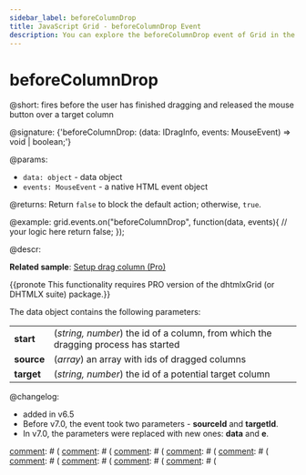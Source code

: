 ```yaml
---
sidebar_label: beforeColumnDrop
title: JavaScript Grid - beforeColumnDrop Event 
description: You can explore the beforeColumnDrop event of Grid in the documentation of the DHTMLX JavaScript UI library. Browse developer guides and API reference, try out code examples and live demos, and download a free 30-day evaluation version of DHTMLX Suite 7.
---
```


# beforeColumnDrop

@short: fires before the user has finished dragging and released the mouse button over a target column

@signature: {'beforeColumnDrop: (data: IDragInfo, events: MouseEvent) => void | boolean;'}

@params:
- `data: object` - data object
- `events: MouseEvent` - a native HTML event object

@returns:
Return `false` to block the default action; otherwise, `true`.

@example:
grid.events.on("beforeColumnDrop", function(data, events){
	// your logic here
    return false;
});

@descr:

**Related sample**: [Setup drag column (Pro)](https://snippet.dhtmlx.com/dfdlzpqb)

{{pronote This functionality requires PRO version of the dhtmlxGrid (or DHTMLX suite) package.}}

The data object contains the following parameters:

<table>
	<tbody>
        <tr>
			<td><b>start</b></td>
			<td>(<i>string, number</i>) the id of a column, from which the dragging process has started</td>
		</tr>
        <tr>
			<td><b>source</b></td>
			<td>(<i>array</i>) an array with ids of dragged columns</td>
		</tr>
        <tr>
			<td><b>target</b></td>
			<td>(<i>string, number</i>) the id of a potential target column</td>
		</tr>
    </tbody>
</table>

@changelog:

- added in v6.5
- Before v7.0, the event took two parameters - **sourceId** and **targetId**. 
- In v7.0, the parameters were replaced with new ones: **data** and **e**.

[comment]: # (@relatedapi:)
[comment]: # ([](grid/api/grid_dragitem_config.md)
[comment]: # ([](grid/api/grid_aftercolumndrag_event.md)
[comment]: # ([](grid/api/grid_aftercolumndrop_event.md)
[comment]: # ([](grid/api/grid_beforecolumndrag_event.md)
[comment]: # ([](grid/api/grid_cancolumndrop_event.md)
[comment]: # ([](grid/api/grid_cancelcolumndrop_event.md)
[comment]: # ([](grid/api/grid_dragcolumnin_event.md)
[comment]: # ([](grid/api/grid_dragcolumnout_event.md)
[comment]: # ([](grid/api/grid_dragcolumnstart_event.md)

[comment]: # (@related: grid/configuration.md#drag-n-drop-inside-the-grid)
